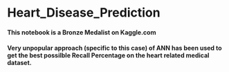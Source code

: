 # Heart_Disease_Prediction

#### This notebook is a Bronze Medalist on Kaggle.com
#### Very unpopular approach (specific to this case) of ANN has been used to get the best possilble Recall Percentage on the heart related medical dataset.
